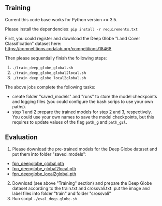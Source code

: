 ## Training
Current this code base works for Python version >= 3.5.

Please install the dependencies: `pip install -r requirements.txt`

First, you could register and download the Deep Globe "Land Cover Classification" dataset here:
https://competitions.codalab.org/competitions/18468

Then please sequentially finish the following steps:
1. `./train_deep_globe_global.sh`
2. `./train_deep_globe_global2local.sh`
3. `./train_deep_globe_local2global.sh`

The above jobs complete the following tasks:
* create folder "saved_models" and "runs" to store the model checkpoints and logging files (you could configure the bash scrips to use your own paths).
* step 1 and 2 prepare the trained models for step 2 and 3, respectively. You could use your own names to save the model checkpoints, but this requires to update values of the flag `path_g` and `path_g2l`.

## Evaluation
1. Please download the pre-trained models for the Deep Globe dataset and put them into folder "saved_models":
* [fpn_deepglobe_global.pth](https://drive.google.com/file/d/1xUJoNEzj5LeclH9tHXZ2VsEI9LpC77kQ/view?usp=sharing)
* [fpn_deepglobe_global2local.pth](https://drive.google.com/file/d/1_lCzi2KIygcrRcvBJ31G3cBwAMibn_AS/view?usp=sharing)
* [fpn_deepglobe_local2global.pth](https://drive.google.com/file/d/198EcAO7VN8Ujn4N4FBg3sRgb8R_UKhYv/view?usp=sharing)
2. Download (see above "Training" section) and prepare the Deep Globe dataset according to the train.txt and crossvali.txt: put the image and label files into folder "train" and folder "crossvali"
3. Run script `./eval_deep_globe.sh`